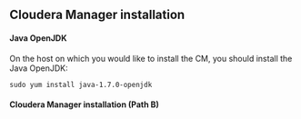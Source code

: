 ## Cloudera Manager installation

#### Java OpenJDK 
On the host on which you would like to install the CM, you should install the Java OpenJDK:
```
sudo yum install java-1.7.0-openjdk
```

#### Cloudera Manager installation (Path B)

